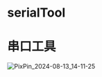 # serialTool
# 串口工具
![PixPin_2024-08-13_14-11-25](https://github.com/user-attachments/assets/67de3efe-ede8-4428-8780-046d293df1ae)
